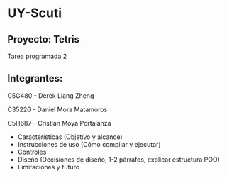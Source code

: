 # UY-Scuti
## Proyecto: Tetris
Tarea programada 2

## Integrantes:

C5G480 - Derek Liang Zheng

C35226 - Daniel Mora Matamoros

C5H687 - Cristian Moya Portalanza

* Características (Objetivo y alcance)
* Instrucciones de uso (Cómo compilar y ejecutar)
* Controles
* Diseño (Decisiones de diseño, 1-2 párrafos, explicar estructura POO)
* Limitaciones y futuro